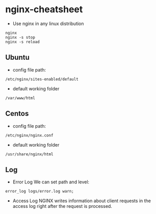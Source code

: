 # nginx-cheatsheet

* Use nginx in any linux distribution
```
nginx 
nginx -s stop
nginx -s reload
```

## Ubuntu
* config file path:
```
/etc/nginx/sites-enabled/default
```

* default working folder
```
/var/www/html
```

## Centos
* config file path:
```
/etc/nginx/nginx.conf
```

* default working folder
```
/usr/share/nginx/html
```

## Log
* Error Log
We can set path and level:
```
error_log logs/error.log warn;
```

* Access Log
NGINX writes information about client requests in the access log right after the request is processed. 

